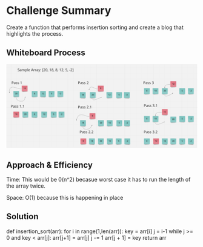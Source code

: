 # Challenge Summary
Create a function that performs insertion sorting and create a blog that highlights the process.

## Whiteboard Process
![whiteboard](./CC26WB.png)

## Approach & Efficiency
Time: This would be 0(n^2) becasue worst case it has to run the length of the array twice.

Space: O(1) because this is happening in place

## Solution
def insertion_sort(arr):
    for i in range(1,len(arr)):
        key = arr[i]
        j = i-1
        while j >= 0 and key < arr[j]:
            arr[j+1] = arr[j]
            j -= 1
        arr[j + 1] = key
    return arr

